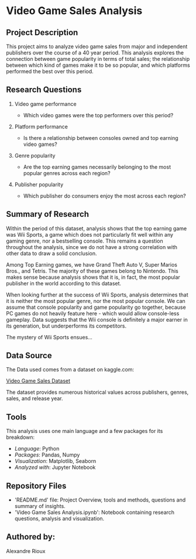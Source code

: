 # Video Game Sales Analysis

## Project Description

This project aims to analyze video game sales from major and independent publishers over the course of a 40 year period. This analysis explores the connection between game popularity in terms of total sales; the relationship between which kind of games make it to be so popular, and which platforms performed the best over this period.

## Research Questions

1. Video game performance
   - Which video games were the top performers over this period?
  
2. Platform performance
   - Is there a relationship between consoles owned and top earning video games?
  
3. Genre popularity
   - Are the top earning games necessarily belonging to the most popular genres across each region?
  
4. Publisher popularity
   - Which publisher do consumers enjoy the most across each region?
  
## Summary of Research

Within the period of this dataset, analysis shows that the top earning game was Wii Sports, a game which does not particularly fit well within any gaming genre, nor a bestselling console. This remains a question throughout the analysis, since we do not have a strong correlation with other data to draw a solid conclusion.

Among Top Earning games, we have Grand Theft Auto V, Super Marios Bros., and Tetris.
The majority of these games belong to Nintendo. This makes sense because analysis shows that it is, in fact, the most popular publisher in the world according to this dataset.

When looking further at the success of Wii Sports, analysis determines that it is neither the most popular genre, nor the most popular console. We can assume that console popularity and game popularity go together, because PC games do not heavily feature here - which would allow console-less gameplay. 
Data suggests that the Wii console is definitely a major earner in its generation, but underperforms its competitors.

The mystery of Wii Sports ensues...

## Data Source

The Data used comes from a dataset on kaggle.com:

  [Video Game Sales Dataset](https://www.kaggle.com/datasets/gregorut/videogamesales)
  
  The dataset provides numerous historical values across publishers, genres, sales, and release year.

## Tools

This analysis uses one main language and a few packages for its breakdown:

   - *Language*: Python
   -  *Packages*: Pandas, Numpy
   -  *Visualization*: Matplotlib, Seaborn
   -  *Analyzed with*: Jupyter Notebook

## Repository Files

- 'README.md' file: Project Overview, tools and methods, questions and summary of insights.
- 'Video Game Sales Analysis.ipynb': Notebook containing research questions, analysis and visualization.

## Authored by:

Alexandre Rioux
